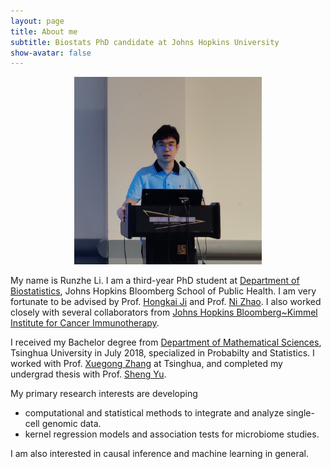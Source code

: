 ```yaml
---
layout: page
title: About me
subtitle: Biostats PhD candidate at Johns Hopkins University
show-avatar: false
---
```


<center>
<img src="/img/JSM_Runzhe.jpg" width="300" height="300">
</center>

My name is Runzhe Li. I am a third-year PhD student at [Department of Biostatistics](https://www.jhsph.edu/departments/biostatistics/), Johns Hopkins Bloomberg School of Public Health. I am very fortunate to be advised by Prof. [Hongkai Ji](http://www.biostat.jhsph.edu/~hji/) and Prof. [Ni Zhao](http://www.biostat.jhsph.edu/~nzhao/). I also worked closely with several collaborators from [Johns Hopkins Bloomberg~Kimmel Institute for Cancer Immunotherapy](https://www.hopkinsmedicine.org/kimmel_cancer_center/cancers_we_treat/bloomberg_kimmel_institute_for_cancer_immunotherapy/).

I received my Bachelor degree from [Department of Mathematical Sciences](http://math.tsinghua.edu.cn/), Tsinghua University in July 2018, specialized in Probabilty and Statistics. I worked with Prof. [Xuegong Zhang](http://bioinfo.au.tsinghua.edu.cn/CSSB/web/english/people/zhangxuegong.html) at Tsinghua, and completed my undergrad thesis with Prof. [Sheng Yu](http://www.stat.tsinghua.edu.cn/en/teambuilder/faculty/yu-sheng/).

My primary research interests are developing
- computational and statistical methods to integrate and analyze single-cell genomic data.
- kernel regression models and association tests for microbiome studies.

I am also interested in causal inference and machine learning in general. 
